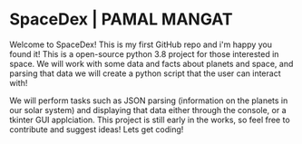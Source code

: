 # SpaceDex | PAMAL MANGAT 

Welcome to SpaceDex! 
This is my first GitHub repo and i'm happy you found it! 
This is a open-source python 3.8 project for those interested in space. 
We will work with some data and facts about planets and space, and parsing that data we will create a python script
that the user can interact with! 

We will perform tasks such as JSON parsing (information on the planets in our solar system) and displaying that data either through the console, or a tkinter GUI applciation. This project is still early in the works, so feel free to contribute and suggest ideas! Lets get coding! 


